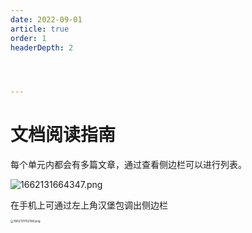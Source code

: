 ```yaml
---
date: 2022-09-01
article: true
order: 1
headerDepth: 2




---
```


# 文档阅读指南

每个单元内都会有多篇文章，通过查看侧边栏可以进行列表。

![1662131664347.png](https://static-file.hjm.red/2022/09/02/6a4b7cb809c7e.png)

在手机上可通过左上角汉堡包调出侧边栏

<img src="https://static-file.hjm.red/2022/09/02/771ff3434298c.png" alt="1662131702168.png" style="zoom:33%;" />